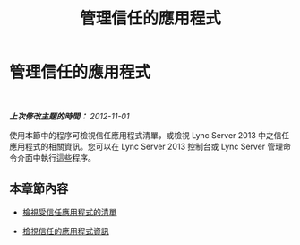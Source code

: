 ﻿---
title: 管理信任的應用程式
TOCTitle: 管理信任的應用程式
ms:assetid: 0df4f899-aa7b-470d-a6c2-2e8eb2871aa2
ms:mtpsurl: https://technet.microsoft.com/zh-tw/library/JJ687967(v=OCS.15)
ms:contentKeyID: 49889938
ms.date: 08/10/2015
mtps_version: v=OCS.15
ms.translationtype: HT
---

# 管理信任的應用程式

 

_**上次修改主題的時間：** 2012-11-01_

使用本節中的程序可檢視信任應用程式清單，或檢視 Lync Server 2013 中之信任應用程式的相關資訊。您可以在 Lync Server 2013 控制台或 Lync Server 管理命令介面中執行這些程序。

## 本章節內容

  - [檢視受信任應用程式的清單](lync-server-2013-view-a-list-of-trusted-applications.md)

  - [檢視信任的應用程式資訊](lync-server-2013-view-trusted-application-information.md)

